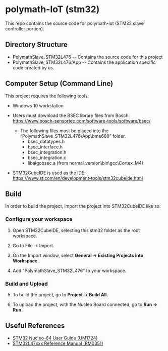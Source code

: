 # polymath-IoT (stm32)
This repo contains the source code for polymath-iot (STM32 slave controller portion).

## Directory Structure
- PolymathSlave_STM32L476 -- Contains the source code for this project
- PolymathSlave_STM32L476/App -- Contains the application specific code created by us.

## Computer Setup (Command Line)
This project requires the following tools:

- Windows 10 workstation

- Users must download the BSEC library files from Bosch: https://www.bosch-sensortec.com/software-tools/software/bsec/ 
  - The following files must be placed into the “PolymathSlave_STM32L476\App\bme680” folder.
    - bsec_datatypes.h
    - bsec_interface.h
    - bsec_integration.h
    - bsec_integration.c
    - libalgobsec.a (from normal_version\bin\gcc\Cortex_M4)

- STM32CubeIDE is used as the IDE: https://www.st.com/en/development-tools/stm32cubeide.html

## Build

In order to build the project, import the project into STM32CubeIDE like so:

### Configure your workspace

1. Open STM32CubeIDE, selecting this stm32 folder as the root workspace.

2. Go to File -> Import.

3. On the Import window, select **General -> Existing Projects into Workspace.**

4. Add "PolymathSlave_STM32L476" to your workspace.

### Build and Upload

5. To build the project, go to **Project -> Build All.**

6. To upload the project, with the Nucleo Board connected, go to **Run -> Run.**


## Useful References
* [STM32 Nucleo-64 User Guide (UM1724)](https://www.st.com/resource/en/user_manual/dm00105823-stm32-nucleo64-boards-mb1136-stmicroelectronics.pdf)
* [STM32L47xxx Reference Manual (RM0351)](https://www.st.com/resource/en/reference_manual/dm00083560-stm32l47xxx-stm32l48xxx-stm32l49xxx-and-stm32l4axxx-advanced-armbased-32bit-mcus-stmicroelectronics.pdf)
